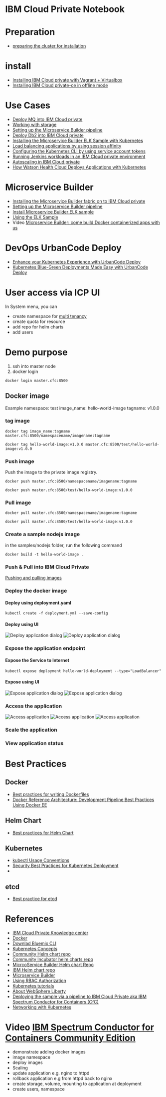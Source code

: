 # IBM Cloud Private Notebook

# Preparation
- [preparing the cluster for installation](https://www.ibm.com/support/knowledgecenter/en/SSBS6K_1.2.0/installing/prep_cluster.html)

# install

- [Installing IBM Cloud private with Vagrant + Virtualbox](https://www.ibm.com/developerworks/community/blogs/fe25b4ef-ea6a-4d86-a629-6f87ccf4649e/entry/Setting_up_an_IBM_Spectrum_Conductor_for_Containers_cluster_by_using_Vagrant?lang=en)
- [Installing IBM Cloud private-ce in offline mode](https://developer.ibm.com/recipes/tutorials/installing-ibm-cloud-privatece-in-offline-mode/)

# Use Cases

- [Deploy MQ into IBM Cloud private](https://developer.ibm.com/recipes/tutorials/deploy-mq-into-ibm-cloud-private/)
- [Working with storage](https://www.ibm.com/developerworks/community/blogs/fe25b4ef-ea6a-4d86-a629-6f87ccf4649e/entry/Working_with_storage?lang=en)
- [Setting up the Microservice Builder pipeline](https://www.ibm.com/support/knowledgecenter/en/SS5PWC/pipeline.html)
- [Deploy Db2 into IBM Cloud private](https://developer.ibm.com/recipes/tutorials/deploy-db2-into-ibm-cloud-private/)
- [Installing the Microservice Builder ELK Sample with Kubernetes](https://github.com/WASdev/sample.microservicebuilder.helm.elk/blob/master/installing_sample_elk_task.md)
- [Load balancing applications by using session affinity](https://www.ibm.com/developerworks/community/blogs/fe25b4ef-ea6a-4d86-a629-6f87ccf4649e/entry/Load_balancing_applications_with_session_affinity?lang=en)
- [Configuring the Kubernetes CLI by using service account tokens](https://www.ibm.com/developerworks/community/blogs/fe25b4ef-ea6a-4d86-a629-6f87ccf4649e/entry/Configuring_the_Kubernetes_CLI_by_using_service_account_tokens1?lang=en)
- [Running Jenkins workloads in an IBM Cloud private environment](https://www.ibm.com/developerworks/community/blogs/fe25b4ef-ea6a-4d86-a629-6f87ccf4649e/entry/CI_CD_Integration_with_Jenkins_in_CFC1?lang=en)
- [Autoscaling in IBM Cloud private](https://www.ibm.com/developerworks/community/blogs/fe25b4ef-ea6a-4d86-a629-6f87ccf4649e/entry/Autoscaling_in_IBM_Spectrum_for_Containers_clusters?lang=en)
- [How Watson Health Cloud Deploys Applications with Kubernetes](http://blog.kubernetes.io/2017/07/how-watson-health-cloud-deploys.html)

# Microservice Builder
- [Installing the Microservice Builder fabric on to IBM Cloud private](https://www.ibm.com/support/knowledgecenter/SS5PWC/installing_fabric_task.html)
- [Setting up the Microservice Builder pipeline](https://www.ibm.com/support/knowledgecenter/SS5PWC/pipeline.html)
- [Install Microservice Builder ELK sample](https://github.com/WASdev/sample.microservicebuilder.helm.elk/blob/master/installing_sample_elk_task.md)
- [Using the ELK Sample](https://github.com/WASdev/sample.microservicebuilder.helm.elk/blob/master/sample_elk_task.md)
- Video [Microservice Builder: come build Docker containerized apps with us](https://www.youtube.com/watch?v=8w-XqDAD18g)

# DevOps UrbanCode Deploy
- [Enhance your Kubernetes Experience with UrbanCode Deploy](https://developer.ibm.com/urbancode/2017/06/28/enhance-kubernetes-experience-urbancode-deploy/)
- [Kubernetes Blue-Green Deployments Made Easy with UrbanCode Deploy](https://developer.ibm.com/urbancode/2017/07/26/kubernetes-blue-green-deployments-made-easy-urbancode-deploy/)

# User access via ICP UI

In System menu, you can
- create namespace for [multi tenancy](https://www.youtube.com/watch?v=SDFDpTMZTjc&index=2&list=PLA-Z7DV3wrOWeUQbv-C2zs3IvBCWFGpTC)
- create quota for resource
- add repo for helm charts
- add users

# Demo purpose
1. ssh into master node
2. docker login
```
docker login master.cfc:8500
```

## Docker image
Example
namespace: test
image_name: hello-world-image
tagname: v1.0.0

### tag image
```
docker tag image_name:tagname master.cfc:8500/namespacename/imagename:tagname
```

```
docker tag hello-world-image:v1.0.0 master.cfc:8500/test/hello-world-image:v1.0.0
```

### Push image
Push the image to the private image registry.
```
docker push master.cfc:8500/namespacename/imagename:tagname
```
```
docker push master.cfc:8500/test/hello-world-image:v1.0.0
```
### Pull image
```
docker pull master.cfc:8500/namespacename/imagename:tagname
```
```
docker pull master.cfc:8500/test/hello-world-image:v1.0.0
```
### Create a sample nodejs image
in the samples/nodejs folder, run the following command
```
docker build -t hello-world-image .
```
### Push & Pull into IBM Cloud Private
[Pushing and pulling images](https://www.ibm.com/support/knowledgecenter/en/SSBS6K_1.2.0/manage_images/using_docker_cli.html)
### Deploy the docker image
#### Deploy using deployment.yaml
```
kubectl create -f deployment.yml --save-config
```

#### Deploy using UI
![Deploy application dialog](https://github.com/jaricsng/ibm-cloud-private/blob/master/deploy-app-dialog-1.png)
![Deploy application dialog](https://github.com/jaricsng/ibm-cloud-private/blob/master/deploy-app-dialog-2.png)
### Expose the application endpoint
#### Expose the Service to Internet
```
kubectl expose deployment hello-world-deployment --type="LoadBalancer"
```

#### Expose using UI
![Expose application dialog](https://github.com/jaricsng/ibm-cloud-private/blob/master/expose-app-service.png)
![Expose application dialog](https://github.com/jaricsng/ibm-cloud-private/blob/master/expose-port-mapping.png)

### Access the application
![Access application](https://github.com/jaricsng/ibm-cloud-private/blob/master/access-app-1.png)
![Access application](https://github.com/jaricsng/ibm-cloud-private/blob/master/access-app-2.png)
![Access application](https://github.com/jaricsng/ibm-cloud-private/blob/master/access-app-3.png)

### Scale the application

### View application status


# Best Practices
## Docker
- [Best practices for writing Dockerfiles](https://docs.docker.com/engine/userguide/eng-image/dockerfile_best-practices/)
- [Docker Reference Architecture: Development Pipeline Best Practices Using Docker EE](https://success.docker.com/Architecture/Docker_Reference_Architecture%3A_Development_Pipeline_Best_Practices_Using_Docker_EE)
## Helm Chart
- [Best practices for Helm Chart](https://docs.helm.sh/chart_best_practices/)
## Kubernetes
- [kubectl Usage Conventions](https://kubernetes.io/docs/user-guide/kubectl-conventions/)
- [Security Best Practices for Kubernetes Deployment](http://blog.kubernetes.io/2016/08/security-best-practices-kubernetes-deployment.html)
-
## etcd
- [Best practice for etcd](https://coreos.com/operators/etcd/docs/latest/best_practices.html)

# References
- [IBM Cloud Private Knowledge center](https://www.ibm.com/support/knowledgecenter/en/SSBS6K_1.2.0/kc_welcome_containers.html)
- [Docker](https://docs.docker.com/)
- [Downlad Bluemix CLI](https://clis.ng.bluemix.net/ui/home.html?cm_sp=dw-bluemix-_-microservice-builder-_-devcenter&cm_mc_uid=47402820653814918773981&cm_mc_sid_50200000=1501752774)
- [Kubernetes Concepts](https://kubernetes.io/docs/concepts/)
- [Community Helm chart repo](https://kubernetes-charts.storage.googleapis.com)
- [Community Incubator helm charts repo](https://kubernetes-charts-incubator.storage.googleapis.com/)
- [MicrcoService Builder Helm chart Repo](http://public.dhe.ibm.com/ibmdl/export/pub/software/websphere/wasdev/microservicebuilder/helm/)
- [IBM Helm chart repo](https://raw.githubusercontent.com/IBM/charts/master/repo/stable/)
- [Microservice Builder](https://developer.ibm.com/microservice-builder/)
- [Using RBAC Authorization](https://kubernetes.io/docs/admin/authorization/rbac/)
- [Kubernetes tutorials](https://kubernetes.io/docs/tutorials/)
- [About WebSphere Liberty](https://developer.ibm.com/wasdev/websphere-liberty/)
- [Deploying the sample via a pipeline to IBM Cloud Private aka IBM Spectrum Conductor for Containers (CfC)](https://github.com/WASdev/sample.microservicebuilder.docs/blob/master/full_cfc.md)
- [Networking with Kubernetes](https://www.youtube.com/watch?v=WwQ62OyCNz4)

# Video [IBM Spectrum Conductor for Containers Community Edition](https://www.youtube.com/watch?v=jchAHkc9rDo)
- demonstrate adding docker images
- image namespace
- deploy images
- Scaling
- update application e.g. nginx to httpd
- rollback application e.g from httpd back to nginx
- create storage, volume, mounting to application at deployment
- create users, namespace
